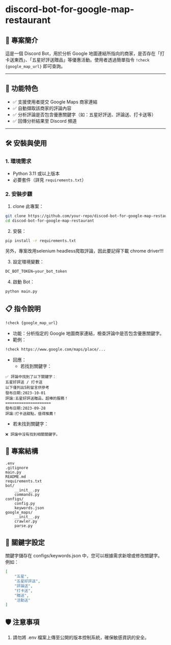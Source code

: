 # discord-bot-for-google-map-restaurant

## 📌 專案簡介

這是一個 Discord Bot，用於分析 Google 地圖連結所指向的商家，是否存在「打卡送東西」、「五星好評送贈品」等優惠活動。使用者透過簡單指令 `!check {google_map_url}` 即可查詢。

---

## 🚀 功能特色

- ✅ 支援使用者提交 Google Maps 商家連結
- ✅ 自動擷取該商家的評論內容
- ✅ 分析評論是否包含優惠關鍵字（如：五星好評送、評論送、打卡送等）
- ✅ 回傳分析結果至 Discord 頻道

---

## 🛠️ 安裝與使用

### 1. 環境需求
- Python 3.11 或以上版本
- 必要套件（詳見 `requirements.txt`）

### 2. 安裝步驟
1. clone 此專案：
```bash
git clone https://github.com/your-repo/discod-bot-for-google-map-restaurant.git
cd discod-bot-for-google-map-restaurant
```

2. 安裝：
```bash
pip install -r requirements.txt
```

另外，專案改用selenium headless爬取評論，因此要記得下載 chrome driver!!!

3. 設定環境變數：
```python
DC_BOT_TOKEN=your_bot_token
```

4. 啟動 Bot：
```bash
python main.py
```

## 📋 指令說明
```bash
!check {google_map_url}
```
- 功能：分析指定的 Google 地圖商家連結，檢查評論中是否包含優惠關鍵字。
- 範例：
```bash
!check https://www.google.com/maps/place/...
```
- 回應：
  - 若找到關鍵字：
```
✅ 評論中找到了以下關鍵字：
五星好評送 / 打卡送
以下僅列出5則留言供參考
發布日期:2023-10-01
評論:五星好評送贈品，超棒的服務！
====================
發布日期:2023-09-28
評論:打卡送甜點，值得推薦！
```
  - 若未找到關鍵字：
```
❌ 評論中沒有找到相關關鍵字。
```

## 📂 專案結構
```
.env
.gitignore
main.py
README.md
requirements.txt
bot/
    __init__.py
    commands.py
configs/
    config.py
    keywords.json
google_maps/
    __init__.py
    crawler.py
    parse.py
```

## 🔑 關鍵字設定
關鍵字儲存在 configs/keywords.json 中，您可以根據需求新增或修改關鍵字。例如：

```json
[
    "五星",
    "五星好評送",
    "評論送",
    "打卡送",
    "贈送",
    "活動送"
]
```

## 🛡️ 注意事項
1. 請勿將 .env 檔案上傳至公開的版本控制系統，確保敏感資訊的安全。





